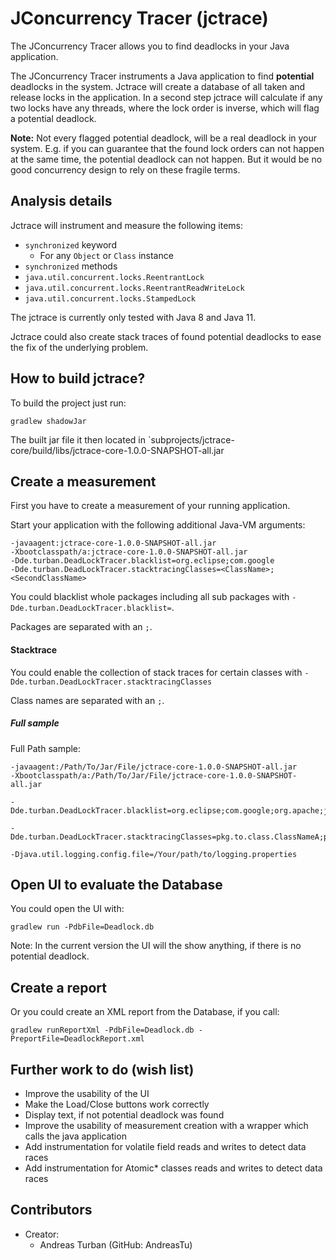 # JConcurrency Tracer (jctrace)

The JConcurrency Tracer allows you to find deadlocks in your Java application.

The JConcurrency Tracer instruments a Java application to find **potential** deadlocks in the system.
Jctrace will create a database of all taken and release locks in the application.
In a second step jctrace will calculate if any two locks have any threads, where the lock order is inverse, which will flag a potential deadlock.

**Note:** Not every flagged potential deadlock, will be a real deadlock in your system. 
E.g. if you can guarantee that the found lock orders can not happen at the same time, the potential deadlock can not happen. 
But it would be no good concurrency design to rely on these fragile terms.

## Analysis details

Jctrace will instrument and measure the following items:
* `synchronized` keyword
  * For any `Object` or `Class` instance
* `synchronized` methods
* `java.util.concurrent.locks.ReentrantLock`
* `java.util.concurrent.locks.ReentrantReadWriteLock`
* `java.util.concurrent.locks.StampedLock`

The jctrace is currently only tested with Java 8 and Java 11.

Jctrace could also create stack traces of found potential deadlocks to ease the fix of the underlying problem.

##  How to build jctrace?
To build the project just run:
```
gradlew shadowJar
```

The built jar file it then located in `subprojects/jctrace-core/build/libs/jctrace-core-1.0.0-SNAPSHOT-all.jar

## Create a measurement

First you have to create a measurement of your running application.

Start your application with the following additional Java-VM arguments:
```
-javaagent:jctrace-core-1.0.0-SNAPSHOT-all.jar
-Xbootclasspath/a:jctrace-core-1.0.0-SNAPSHOT-all.jar
-Dde.turban.DeadLockTracer.blacklist=org.eclipse;com.google
-Dde.turban.DeadLockTracer.stacktracingClasses=<ClassName>;<SecondClassName>
```

You could blacklist whole packages including all sub packages with `-Dde.turban.DeadLockTracer.blacklist=`.

Packages are separated with an `;`.

#### Stacktrace

You could enable the collection of stack traces for certain classes with `-Dde.turban.DeadLockTracer.stacktracingClasses`

Class names are separated with an `;`.
 

##### Full sample

Full Path sample:
```
-javaagent:/Path/To/Jar/File/jctrace-core-1.0.0-SNAPSHOT-all.jar
-Xbootclasspath/a:/Path/To/Jar/File/jctrace-core-1.0.0-SNAPSHOT-all.jar

-Dde.turban.DeadLockTracer.blacklist=org.eclipse;com.google;org.apache;java;sun;org.osgi;com.sun;org.codehaus.groovy;groovy

-Dde.turban.DeadLockTracer.stacktracingClasses=pkg.to.class.ClassNameA;pkg.to.other.class.ClassB

-Djava.util.logging.config.file=/Your/path/to/logging.properties
```


## Open UI to evaluate the Database

You could open the UI with:
```
gradlew run -PdbFile=Deadlock.db
```

Note: In the current version the UI will the show anything, if there is no potential deadlock.

## Create a report 

Or you could create an XML report from the Database, if you call:
```
gradlew runReportXml -PdbFile=Deadlock.db -PreportFile=DeadlockReport.xml 
```


## Further work to do (wish list)

* Improve the usability of the UI
 * Make the Load/Close buttons work correctly
 * Display text, if not potential deadlock was found
* Improve the usability of measurement creation with a wrapper which calls the java application
* Add instrumentation for volatile field reads and writes to detect data races
* Add instrumentation for Atomic* classes reads and writes to detect data races


## Contributors

* Creator:
  * Andreas Turban (GitHub: AndreasTu)

